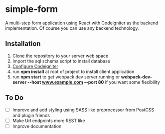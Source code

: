 # simple-form

A multi-step form application using React with Codeigniter as the backend implementation. Of course you can use any backend technology.

## Installation
1. Clone the repository to your server web space 
2. Import the sql schema script to install database 
3. [Configure Codeigniter](http://www.codeigniter.com/user_guide/installation/index.html)
4. run **npm install** at root of project to install client application
5. run **npm start** to get webpack dev server running or **webpack-dev-server --host www.example.com --port 80** if you want some flexibility 

## To Do
- [ ] Improve and add styling using SASS like preprocessor from PostCSS and plugin friends 
- [ ] Make Url endpoints more REST like 
- [ ] Improve documentation
